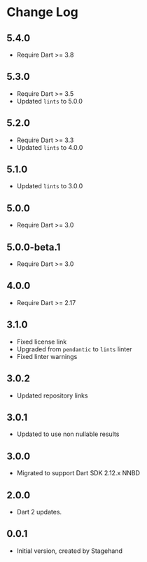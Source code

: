 # Change Log

## 5.4.0

* Require Dart >= 3.8

## 5.3.0

* Require Dart >= 3.5
* Updated `lints` to 5.0.0

## 5.2.0

* Require Dart >= 3.3
* Updated `lints` to 4.0.0

## 5.1.0

* Updated `lints` to 3.0.0

## 5.0.0

* Require Dart >= 3.0

## 5.0.0-beta.1

* Require Dart >= 3.0

## 4.0.0

* Require Dart >= 2.17

## 3.1.0

* Fixed license link
* Upgraded from `pendantic` to `lints` linter
* Fixed linter warnings
  
## 3.0.2

* Updated repository links

## 3.0.1

* Updated to use non nullable results

## 3.0.0

* Migrated to support Dart SDK 2.12.x NNBD

## 2.0.0

* Dart 2 updates.

## 0.0.1

* Initial version, created by Stagehand

